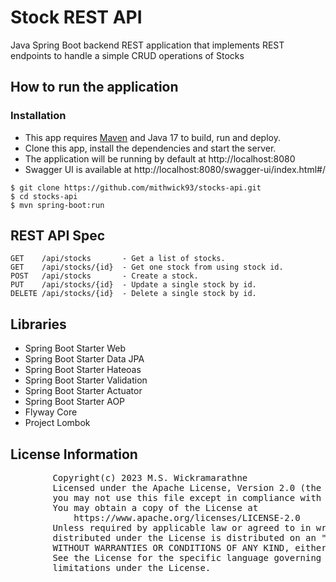 # Stock REST API

Java Spring Boot backend REST application that implements REST endpoints to handle a simple CRUD operations of Stocks

## How to run the application

### Installation

* This app requires [Maven](https://maven.apache.org/download.cgi) and Java 17 to build, run and deploy.
* Clone this app, install the dependencies and start the server.
* The application will be running by default at http://localhost:8080
* Swagger UI is available at http://localhost:8080/swagger-ui/index.html#/

```
$ git clone https://github.com/mithwick93/stocks-api.git
$ cd stocks-api
$ mvn spring-boot:run
```

## REST API Spec

```
GET    /api/stocks       - Get a list of stocks.
GET    /api/stocks/{id}  - Get one stock from using stock id.
POST   /api/stocks       - Create a stock.
PUT    /api/stocks/{id}  - Update a single stock by id.
DELETE /api/stocks/{id}  - Delete a single stock by id.
```

## Libraries

* Spring Boot Starter Web
* Spring Boot Starter Data JPA
* Spring Boot Starter Hateoas
* Spring Boot Starter Validation
* Spring Boot Starter Actuator
* Spring Boot Starter AOP
* Flyway Core
* Project Lombok

## License Information

<pre>
        Copyright(c) 2023 M.S. Wickramarathne
        Licensed under the Apache License, Version 2.0 (the "License");
        you may not use this file except in compliance with the License.
        You may obtain a copy of the License at
            https://www.apache.org/licenses/LICENSE-2.0
        Unless required by applicable law or agreed to in writing, software
        distributed under the License is distributed on an "AS IS" BASIS,
        WITHOUT WARRANTIES OR CONDITIONS OF ANY KIND, either express or implied.
        See the License for the specific language governing permissions and
        limitations under the License.
</pre>